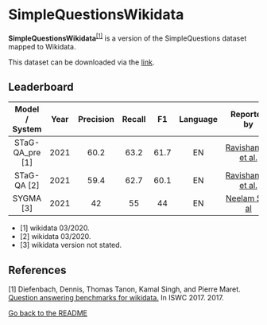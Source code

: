 # SimpleQuestionsWikidata

**SimpleQuestionsWikidata**<sup>[[1]](#myfootnote1)</sup> is a version of the SimpleQuestions dataset mapped to Wikidata. 

This dataset can be downloaded via the [link](https://github.com/askplatypus/wikidata-simplequestions). 

## Leaderboard

|      Model / System       |Year|Precision|Recall|  F1  |Language|                                          Reported by                                          |
|:-------------------------:|:---:|:-------:|:----:|:----:|:------:|:---------------------------------------------------------------------------------------------:|
|      STaG-QA_pre [1]      |2021|  60.2   | 63.2 | 61.7 |   EN   |                    [Ravishankar et al.](https://arxiv.org/abs/2111.05825)                     |
|        STaG-QA [2]        |2021|  59.4   | 62.7 | 60.1 |   EN   |                    [Ravishankar et al.](https://arxiv.org/abs/2111.05825)                     |
|         SYGMA [3]         |2021|   42    |  55  |  44  |   EN   |                    [Neelam S et al](https://arxiv.org/pdf/2109.13430.pdf)                     |

 * [1]  wikidata 03/2020. 
 * [2]  wikidata 03/2020. 
 * [3] wikidata version not stated.


## References
<a name="myfootnote1">[1]</a> Diefenbach, Dennis, Thomas Tanon, Kamal Singh, and Pierre Maret. [Question answering benchmarks for wikidata.](http://ceur-ws.org/Vol-1963/paper555.pdf) In ISWC 2017. 2017.

[Go back to the README](../README.md)